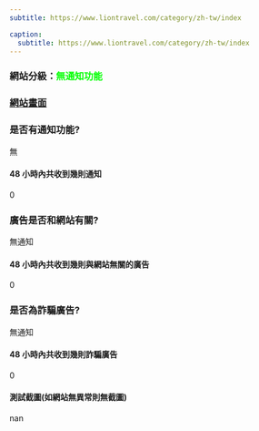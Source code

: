 ```yaml
---
subtitle: https://www.liontravel.com/category/zh-tw/index

caption:
  subtitle: https://www.liontravel.com/category/zh-tw/index
---
```


<h3>網站分級：<font color="#00FF00">無通知功能</font></h3>

### [網站畫面](https://www.liontravel.com/category/zh-tw/index)
### 是否有通知功能?
無

#### 48 小時內共收到幾則通知
0

### 廣告是否和網站有關?
無通知

#### 48 小時內共收到幾則與網站無關的廣告
0

### 是否為詐騙廣告?
無通知

#### 48 小時內共收到幾則詐騙廣告
0

#### 測試截圖(如網站無異常則無截圖)
nan

